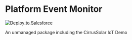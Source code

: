 Platform Event Monitor
=======


<a href="https://boiling-dawn-9130.herokuapp.com/?owner=kgowru&repo=PlatformEventMonitor">
  <img alt="Deploy to Salesforce"
       src="https://raw.githubusercontent.com/afawcett/githubsfdeploy/master/src/main/webapp/resources/img/deploy.png">
</a>

An unmanaged package including the CirrusSolar IoT Demo
